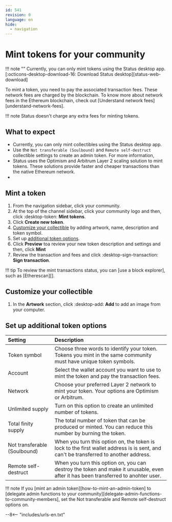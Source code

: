 ```yaml
---
id: 541
revision: 0
language: en
hide:
  - navigation
---
```


# Mint tokens for your community

!!! note ""
    Currently, you can only mint tokens using the Status desktop app. [:octicons-desktop-download-16: Download Status desktop][status-web-download]

To mint a token, you need to pay the associated transaction fees. These network fees are charged by the blockchain. To know more about network fees in the Ethereum blockchain, check out [Understand network fees][understand-network-fees].

!!! note
    Status doesn't charge any extra fees for minting tokens.

## What to expect

- Currently, you can only mint collectibles using the Status desktop app.
- Use the `Not transferable (Soulbound)` and `Remote self-destruct` collectible settings to create an admin token. For more information, 
- Status uses the Optimism and Arbitrum Layer 2 scaling solution to mint tokens. These solutions provide faster and cheaper transactions than the native Ethereum network.
- 

## Mint a token

1. From the navigation sidebar, click your community.
1. At the top of the channel sidebar, click your community logo and then, click :desktop-token: **Mint tokens**.
1. Click **Create new token**.
1. [Customize your collectible](#customize-your-token) by adding artwork, name, description and token symbol.
1. Set up [additional token options](#set-up-additiona-token-options).
1. Click **Preview** toa review your new token description and settings and then, click **Mint**
1. Review the transaction and fees and click :desktop-sign-transaction: **Sign transaction**.

!!! tip
    To review the mint transactions status, you can [use a block explorer], such as [Etherescan][].

## Customize your collectible

1. In the **Artwork** section, click :desktop-add: **Add** to add an image from your computer. 

## Set up additional token options

| Setting | Description |
|:---|:---|
| Token symbol | Choose three words to identify your token. Tokens you mint in the same community must have unique token symbols. |
| Account | Select the wallet account you want to use to mint the token and pay the transaction fees. |
| Network | Choose your preferred Layer 2 network to mint your token. Your options are Optimism or Arbitrum. |
| Unlimited supply | Turn on this option to create an unlimited number of tokens. |
| Total finity supply | The total number of token that can be produced or minted. You can reduce this number by burning the token.  |
| Not transferable (Soulbound) | When you turn this option on, the token is lock to the first wallet address is is sent, and can't be transferred to another address. |
| Remote self-destruct | When you turn this option on, you can destroy the token and make it unusable, even after it has been transferred to anohter user. |

!!! note
    If you [mint an admin token][how-to-mint-an-admin-token] to [delegate admin functions to your community][delegate-admin-functions-to-community-members], set the Not transferable and Remote self-destruct options on.



--8<-- "includes/urls-en.txt"
